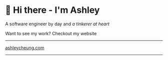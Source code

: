 # 👋 Hi there - I'm Ashley

A software engineer by day and *a tinkerer at heart*

Want to see my work? Checkout my website

___
[ashleycheung.com](https://www.ashleycheung.com/)
___
